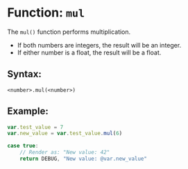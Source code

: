 # Function: `mul`

The `mul()` function performs multiplication.

- If both numbers are integers, the result will be an integer.
- If either number is a float, the result will be a float.

## Syntax:
```
<number>.mul(<number>)
```

## Example:
```javascript
var.test_value = 7
var.new_value = var.test_value.mul(6)

case true:
    // Render as: "New value: 42"
    return DEBUG, "New value: @var.new_value"
```

